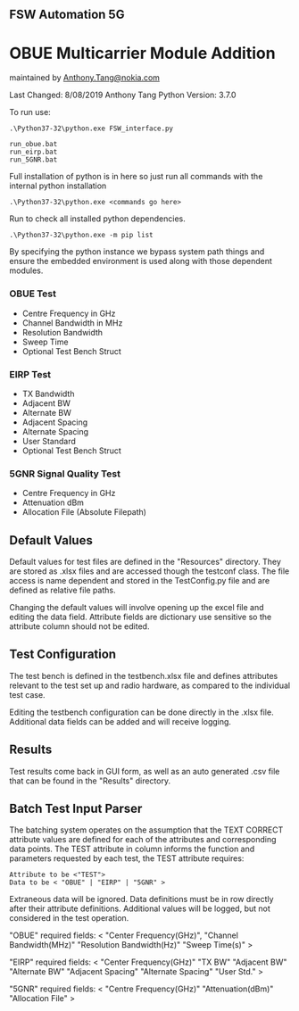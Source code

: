 ## FSW Automation 5G ##

# OBUE Multicarrier Module Addition # 

maintained by Anthony.Tang@nokia.com

Last Changed: 8/08/2019 Anthony Tang
Python Version: 3.7.0

To run use:    

    .\Python37-32\python.exe FSW_interface.py

    run_obue.bat
    run_eirp.bat
    run_5GNR.bat

Full installation of python is in here so just run
all commands with the internal python installation

    .\Python37-32\python.exe <commands go here>


Run to check all installed python dependencies.

    .\Python37-32\python.exe -m pip list

By specifying the python instance we bypass system path things and ensure
the embedded environment is used along with those dependent modules.

### OBUE Test ###

- Centre Frequency in GHz
- Channel Bandwidth in MHz
- Resolution Bandwidth
- Sweep Time
- Optional Test Bench Struct


### EIRP Test ###

- TX Bandwidth
- Adjacent BW
- Alternate BW
- Adjacent Spacing
- Alternate Spacing
- User Standard
- Optional Test Bench Struct


### 5GNR Signal Quality Test ###

- Centre Frequency in GHz
- Attenuation dBm
- Allocation File (Absolute Filepath)


## Default Values ##

Default values for test files are defined in the "Resources" directory. They are
stored as .xlsx files and are accessed though the testconf class. The file
access is name dependent and stored in the TestConfig.py file and are defined
as relative file paths.

Changing the default values will involve opening up the excel file and editing
the data field. Attribute fields are dictionary use sensitive so the
attribute column should not be edited.  

## Test Configuration ##

The test bench is defined in the testbench.xlsx file and defines attributes
relevant to the test set up and radio hardware, as compared to the individual
test case.

Editing the testbench configuration can be done directly in the .xlsx file.
Additional data fields can be added and will receive logging.

## Results ##

Test results come back in GUI form, as well as an auto generated .csv file
that can be found in the "Results" directory.


## Batch Test Input Parser #

The batching system operates on the assumption that the TEXT CORRECT
attribute values are defined for each of the attributes and corresponding
data points. The TEST attribute in column informs the function and parameters
requested by each test, the TEST attribute requires:

    Attribute to be <"TEST">
    Data to be < "OBUE" | "EIRP" | "5GNR" >

Extraneous data will be ignored. Data definitions must be in row directly
after their attribute definitions.
Additional values will be logged, but not considered in the test operation.

"OBUE" required fields:
	<
	"Center Frequency(GHz)",
	"Channel Bandwidth(MHz)"
	"Resolution Bandwidth(Hz)"
	"Sweep Time(s)"
	>

"EIRP" required fields:
	<
  "Center Frequency(GHz)"
	"TX BW"
	"Adjacent BW"
	"Alternate BW"
	"Adjacent Spacing"
	"Alternate Spacing"
	"User Std."
	>

"5GNR" required fields:
	<
	"Centre Frequency(GHz)"
	"Attenuation(dBm)"
	"Allocation File"
	>

